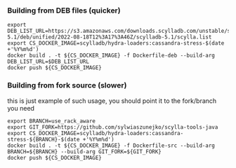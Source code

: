 
### Building from DEB files (quicker)

```
export DEB_LIST_URL=https://s3.amazonaws.com/downloads.scylladb.com/unstable/scylla/branch-5.1/deb/unified/2022-08-18T12%3A17%3A46Z/scylladb-5.1/scylla.list
export CS_DOCKER_IMAGE=scylladb/hydra-loaders:cassandra-stress-$(date +'%Y%m%d')
docker build . -t ${CS_DOCKER_IMAGE} -f Dockerfile-deb --build-arg DEB_LIST_URL=$DEB_LIST_URL
docker push ${CS_DOCKER_IMAGE}
```

### Building from fork source (slower)

this is just example of such usage, you should point it to the fork/branch you need

```
export BRANCH=use_rack_aware
export GIT_FORK=https://github.com/sylwiaszunejko/scylla-tools-java
export CS_DOCKER_IMAGE=scylladb/hydra-loaders:cassandra-stress-${BRANCH}-$(date +'%Y%m%d')
docker build . -t ${CS_DOCKER_IMAGE} -f Dockerfile-src --build-arg BRANCH=${BRANCH} --build-arg GIT_FORK=${GIT_FORK}
docker push ${CS_DOCKER_IMAGE}
```

